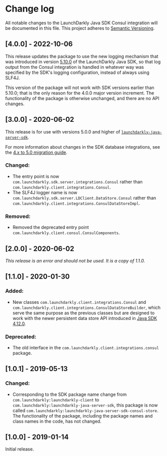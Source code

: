 # Change log

All notable changes to the LaunchDarkly Java SDK Consul integration will be documented in this file. This project adheres to [Semantic Versioning](http://semver.org).

## [4.0.0] - 2022-10-06
This release updates the package to use the new logging mechanism that was introduced in version [5.10.0](https://github.com/launchdarkly/java-server-sdk/releases/tag/5.10.0) of the LaunchDarkly Java SDK, so that log output from the Consul integration is handled in whatever way was specified by the SDK's logging configuration, instead of always using SLF4J.

This version of the package will not work with SDK versions earlier than 5.10.0; that is the only reason for the 4.0.0 major version increment. The functionality of the package is otherwise unchanged, and there are no API changes.

## [3.0.0] - 2020-06-02
This release is for use with versions 5.0.0 and higher of [`launchdarkly-java-server-sdk`](https://github.com/launchdarkly/java-server-sdk).

For more information about changes in the SDK database integrations, see the [4.x to 5.0 migration guide](https://docs-stg.launchdarkly.com/252/sdk/server-side/java/migration-4-to-5/).

### Changed:
- The entry point is now `com.launchdarkly.sdk.server.integrations.Consul` rather than `com.launchdarkly.client.integrations.Consul`.
- The SLF4J logger name is now `com.launchdarkly.sdk.server.LDClient.DataStore.Consul` rather than `com.launchdarkly.client.integrations.ConsulDataStoreImpl`.

### Removed:
- Removed the deprecated entry point `com.launchdarkly.client.consul.ConsulComponents`.


## [2.0.0] - 2020-06-02
_This release is an error and should not be used. It is a copy of 1.1.0._

## [1.1.0] - 2020-01-30
### Added:
- New classes `com.launchdarkly.client.integrations.Consul` and `com.launchdarkly.client.integrations.ConsulDataStoreBuilder`, which serve the same purpose as the previous classes but are designed to work with the newer persistent data store API introduced in [Java SDK 4.12.0](https://github.com/launchdarkly/java-server-sdk/releases/tag/4.12.0).

### Deprecated:
- The old interface in the `com.launchdarkly.client.integrations.consul` package.

## [1.0.1] - 2019-05-13
### Changed:
- Corresponding to the SDK package name change from `com.launchdarkly:launchdarkly-client` to `com.launchdarkly:launchdarkly-java-server-sdk`, this package is now called `com.launchdarkly:launchdarkly-java-server-sdk-consul-store`. The functionality of the package, including the package names and class names in the code, has not changed.

## [1.0.0] - 2019-01-14

Initial release.
